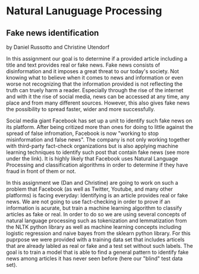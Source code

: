 # Natural Lanuguage Processing
## Fake news identification
by Daniel Russotto and Christine Utendorf

In this assignment our goal is to determine if a provided article including a title and text provides real or fake news. Fake news consists of disinformation and it imposes a great threat to our today's society. Not knowing what to believe when it comes to news and information or even worse not recognizing that the information provided is not reflecting the truth can truely harm a reader. Especially through the rise of the internet and with it the rise of social media, news can be accessed at any time, any place and from many different sources. However, this also gives fake news the possibility to spread faster, wider and more successfully.

Social media giant Facebook has set up a unit to identify such fake news on its platform. After being critized more than ones for doing to little against the spread of false infromation, Facebook is now "working to stop misinformation and false news". The company is not only working together with third-party fact-check organizations but is also applying machine learning techniques to identify such post that contain fake news (see more under the link). It is highly likely that Facebook uses Natural Language Processing and classification algorithms in order to determine if they have fraud in front of them or not.

In this assignment we (Dan and Christine) are going to work on such a problem that Facebook (as well as Twitter, Youtube, and many other platforms) is facing everyday: Identifying is an article provides real or fake news. We are not going to use fact-checking in order to prove if an information is acurate, but train a machine learning algorithm to classify articles as fake or real. In order to do so we are using several concepts of natural language processing such as tokenization and lemmatization from the NLTK python library as well as machine learning concepts including logistic regression and naive bayes from the sklearn python library. For this puprpose we were provided with a training data set that includes articels that are already labled as real or fake and a test set without such labels. The goal is to train a model that is able to find a general pattern to identify fake news among articles it has never seen before (here our "blind" test data set).
